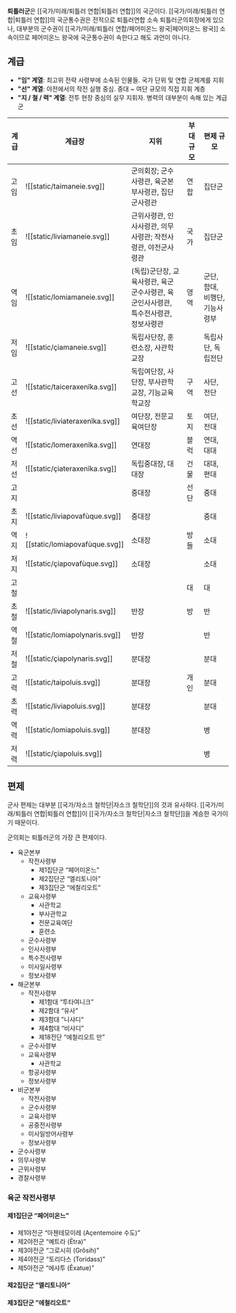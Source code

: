**퇴틀러군**은 [[국가/미래/퇴틀러 연합|퇴틀러 연합]]의 국군이다. [[국가/미래/퇴틀러 연합|퇴틀러 연합]]의 국군통수권은 전적으로 퇴틀러연합 소속 퇴틀러군의회장에게 있으나, 대부분의 군수권이 [[국가/미래/퇴틀러 연합/페어미온느 왕국|페어미온느 왕국]] 소속이므로 페어미온느 왕국에 국군통수권이 속한다고 해도 과언이 아니다.

## 계급
- **"임" 계열**: 최고위 전략 사령부에 소속된 인물들. 국가 단위 및 연합 군체계를 지휘  
- **"선" 계열**: 야전에서의 작전 실행 중심. 중대 ~ 여단 규모의 직접 지휘 계층  
- **"지 / 철 / 력" 계열**: 전투 현장 중심의 실무 지휘자. 병력의 대부분이 속해 있는 계급군  

| 계급  | 계급장                             | 지위                                              | 부대 규모 | 편제 규모              |
| --- | ------------------------------- | ----------------------------------------------- | ----- | ------------------ |
| 고임  | ![[static/taimaneie.svg]]       | 군의회장; 군수사령관, 육군본부사령관, 집단군사령관                    | 연합    | 집단군                |
| 초임  | ![[static/liviamaneie.svg]]     | 근위사령관, 인사사령관, 의무사령관; 작전사령관, 야전군사령관              | 국가    | 집단군                |
| 역임  | ![[static/lomiamaneie.svg]]     | (독립)군단장, 교육사령관, 육군군수사령관, 육군인사사령관, 특수전사령관, 정보사령관 | 영역    | 군단, 함대, 비행단, 기능사령부 |
| 저임  | ![[static/çiamaneie.svg]]       | 독립사단장, 훈련소장, 사관학교장                              |       | 독립사단, 독립전단         |
| 고선  | ![[static/taiceraxenîka.svg]]   | 독립여단장, 사단장, 부사관학교장, 기능교육학교장                     | 구역    | 사단, 전단             |
| 초선  | ![[static/liviateraxenîka.svg]] | 여단장, 전문교육여단장                                    | 토지    | 여단, 전대             |
| 역선  | ![[static/lomeraxenîka.svg]]    | 연대장                                             | 블럭    | 연대, 대대             |
| 저선  | ![[static/çiateraxenîka.svg]]   | 독립중대장, 대대장                                      | 건물    | 대대, 편대             |
| 고지  |                                 | 중대장                                             | 선단    | 중대                 |
| 초지  | ![[static/liviapovafùque.svg]]  | 중대장                                             |       | 중대                 |
| 역지  | ![[static/lomiapovafùque.svg]]  | 소대장                                             | 방들    | 소대                 |
| 저지  | ![[static/çiapovafùque.svg]]    | 소대장                                             |       | 소대                 |
| 고철  |                                 |                                                 | 대     | 대                  |
| 초철  | ![[static/liviapolynaris.svg]]  | 반장                                              | 방     | 반                  |
| 역철  | ![[static/lomiapolynaris.svg]]  | 반장                                              |       | 반                  |
| 저철  | ![[static/çiapolynaris.svg]]    | 분대장                                             |       | 분대                 |
| 고력  | ![[static/taipoluis.svg]]       | 분대장                                             | 개인    | 분대                 |
| 초력  | ![[static/liviapoluis.svg]]     | 분대장                                             |       | 분대                 |
| 역력  | ![[static/lomiapoluis.svg]]     | 분대장                                             |       | 병                  |
| 저력  | ![[static/çiapoluis.svg]]       |                                                 |       | 병                  |


## 편제

군사 편제는 대부분 [[국가/자소크 철학단|자소크 철학단]]의 것과 유사하다. [[국가/미래/퇴틀러 연합|퇴틀러 연합]]이 [[국가/자소크 철학단|자소크 철학단]]을 계승한 국가이기 때문이다.

군의회는 퇴틀러군의 가장 큰 편제이다.
- 육군본부
	- 작전사령부
		- 제1집단군 “페어미온느”
		- 제2집단군 “엘리토니아”
		- 제3집단군 “에철리오트”
	- 교육사령부
		- 사관학교
		- 부사관학교
		- 전문교육여단
		- 훈련소
	- 군수사령부
	- 인사사령부
	- 특수전사령부
	- 미사일사령부
	- 정보사령부
- 해군본부
	- 작전사령부
		- 제1함대 “투타여니크”
		- 제2함대 “유사”
		- 제3함대 ”니샤디“
		- 제4함대 “비샤디”
		- 제18전단 “에철리오트 만”
	- 군수사령부
	- 교육사령부
		- 사관학교
	- 항공사령부
	- 정보사령부
- 비군본부
	- 작전사령부
	- 군수사령부
	- 교육사령부
	- 공중전사령부
	- 미사일방어사령부
	- 정보사령부
- 군수사령부
- 의무사령부
- 근위사령부
- 경찰사령부

### 육군 작전사령부

#### 제1집단군 “페어미온느”

- 제1야전군 “아첸테모이레 (Açentemoire 수도)”
- 제2야전군 “예트라 (Ëtra)”
- 제3야전군 “그로시히 (Grôsih)”
- 제4야전군 “토리다스 (Toridass)”
- 제5야전군 “에샤투 (Êxatue)”

#### 제2집단군 ”엘리토니아“

#### 제3집단군 ”에철리오트“